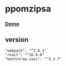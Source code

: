 # ppomzipsa

### [Demo](http://ec2-52-78-215-80.ap-northeast-2.compute.amazonaws.com/)

## version
<pre><code>"webpack": "^3.8.1"
"react": "^16.0.0"
"bootstrap-sass": "^3.3.7"
</code></pre>
